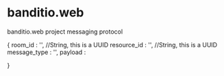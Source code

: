 banditio.web
============

banditio.web project messaging protocol


{
    room_id : '',                                   //String, this is a UUID
    resource_id : '',                               //String, this is a UUID
    message_type : '',
    payload :

}
